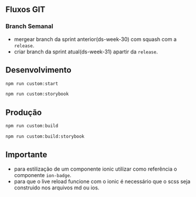 ## Fluxos GIT

### Branch Semanal

- mergear branch da sprint anterior(ds-week-30) com squash com a `release`.
- criar branch da sprint atual(ds-week-31) apartir da `release`.

## Desenvolvimento

```bash
npm run custom:start
```

```bash
npm run custom:storybook
```

## Produção

```bash
npm run custom:build
```

```bash
npm run custom:build:storybook
```

## Importante

- para estilização de um componente ionic utilizar como referência o componente `ion-badge`.
- para que o live reload funcione com o ionic é necessário que o scss seja construido nos arquivos md ou ios.